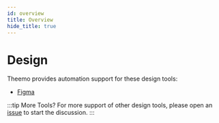 ```yaml
---
id: overview
title: Overview
hide_title: true
---
```


# Design

Theemo provides automation support for these design tools:

- [Figma](figma.md)

:::tip More Tools?
For more support of other design tools, please open an
[issue](https://github.com/gossi/theemo/issues) to start the discussion.
:::
